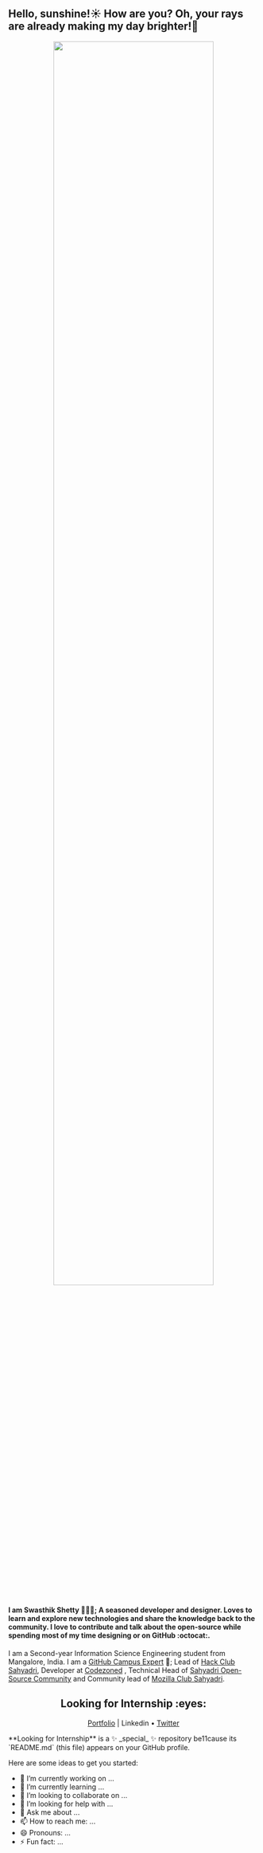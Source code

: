 <h2 style="text-align:left">Hello, sunshine!☀️  How are you? Oh, your rays are already making my day brighter!🌈</h3>
<div align="center">
  <img src="https://media.giphy.com/media/xT9IgG50Fb7Mi0prBC/giphy.gif" width="80%"/>
 </div>
<h4>I am <strong>Swasthik Shetty</strong> 👨🏻‍💻; A seasoned developer and designer. Loves to learn and explore new technologies and share the knowledge back to the community. I love to contribute and talk about the open-source while spending most of my time designing or on GitHub :octocat:.</h4>

I am a Second-year Information Science Engineering student from Mangalore, India. I am a [GitHub Campus Expert](https://githubcampus.expert/swaaz/) 🚩; Lead of [Hack Club Sahyadri](https://hackclub.com/), Developer at [Codezoned](http://codezoned.com/) , Technical Head of [Sahyadri Open-Source Community](https://sosc.org.in/) and Community lead of [Mozilla Club Sahyadri](https://mozilla-sahyadri.netlify.app/).  </h4>

<h2 align="center"><strong>Looking for Internship :eyes:</strong></h2>
<p align="center">
  <a href="">Portfolio</a> | <a hre="">Linkedin</a> •  <a href="">Twitter</a>
</p>
**Looking for Internship** is a ✨ _special_ ✨ repository be11cause its `README.md` (this file) appears on your GitHub profile.

Here are some ideas to get you started:

- 🔭 I’m currently working on ...
- 🌱 I’m currently learning ...
- 👯 I’m looking to collaborate on ...
- 🤔 I’m looking for help with ...
- 💬 Ask me about ...
- 📫 How to reach me: ...
- 😄 Pronouns: ...
- ⚡ Fun fact: ...

